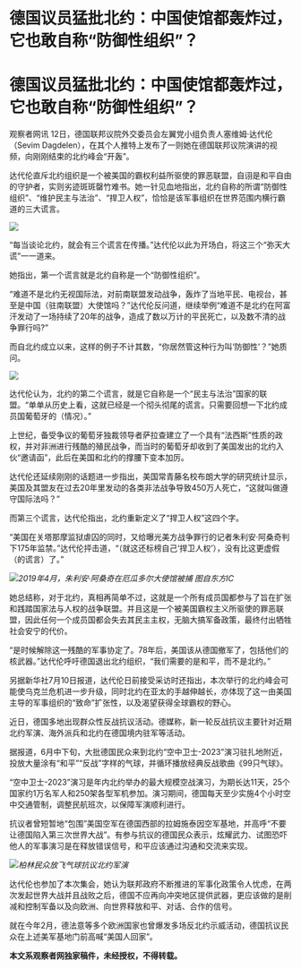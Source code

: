 # 德国议员猛批北约：中国使馆都轰炸过，它也敢自称“防御性组织”？

# 德国议员猛批北约：中国使馆都轰炸过，它也敢自称“防御性组织”？

观察者网讯 12日，德国联邦议院外交委员会左翼党小组负责人塞维姆·达代伦（Sevim
Dagdelen），在其个人推特上发布了一则她在德国联邦议院演讲的视频，向刚刚结束的北约峰会“开轰”。

达代伦直斥北约组织是一个被美国的霸权利益所驱使的罪恶联盟，自诩是和平自由的守护者，实则劣迹斑斑罄竹难书。她一针见血地指出，北约自称的所谓“防御性组织”、“维护民主与法治”、“捍卫人权”，恰恰是该军事组织在世界范围内横行霸道的三大谎言。

![](https://inews.gtimg.com/newsapp_bt/0/15813869422/1000)

“每当谈论北约，就会有三个谎言在传播。”达代伦以此为开场白，将这三个“弥天大谎”一一道来。

她指出，第一个谎言就是北约自称是一个“防御性组织”。

“难道不是北约无视国际法，对前南联盟发动战争，轰炸了当地平民、电视台，甚至是中国（驻南联盟）大使馆吗？”达代伦反问道，继续举例“难道不是北约在阿富汗发动了一场持续了20年的战争，造成了数以万计的平民死亡，以及数不清的战争罪行吗?”

而自北约成立以来，这样的例子不计其数，“你居然管这种行为叫‘防御性’？”她质问。

![](https://inews.gtimg.com/newsapp_bt/0/15813869424/1000)

达代伦认为，北约的第二个谎言，就是它自称是一个“民主与法治”国家的联盟。“单单从历史上看，这就已经是一个彻头彻尾的谎言。只需要回想一下北约成员国葡萄牙的（情况）。”

上世纪，备受争议的葡萄牙独裁领导者萨拉查建立了一个具有“法西斯”性质的政权，并对非洲进行残酷的殖民战争，而当时的葡萄牙却收到了美国发出的北约入伙“邀请函”，此后在美国和北约的撑腰下变本加厉。

达代伦还延续刚刚的话题进一步指出，美国常青藤名校布朗大学的研究统计显示，美国及其盟友在过去20年里发动的各类非法战争导致450万人死亡，“这就叫做遵守国际法吗？”

而第三个谎言，达代伦指出，北约重新定义了“捍卫人权”这四个字。

“美国在关塔那摩监狱虐囚的同时，又给曝光美方战争罪行的记者朱利安·阿桑奇判下175年监禁。”达代伦抨击道，“（就这还标榜自己‘捍卫人权’），没有比这更虚假（的谎言）了。”

![](https://inews.gtimg.com/newsapp_bt/0/15464267222/1000)_2019年4月，朱利安·阿桑奇在厄瓜多尔大使馆被捕
图自东方IC_

她总结称，对于北约，真相再简单不过，这就是一个所有成员国都参与了旨在扩张和践踏国家法与人权的战争联盟。并且这是一个被美国霸权主义所驱使的罪恶联盟，因此任何一个成员国都会失去其民主主权，无脑大搞军备政策，最终付出牺牲社会安宁的代价。

“是时候解除这一残酷的军事协定了。78年后，美国该从德国撤军了，包括他们的核武器。”达代伦呼吁德国退出北约组织，“我们需要的是和平，而不是北约。”

另据新华社7月10日报道，达代伦日前接受采访时还指出，本次举行的北约峰会可能使乌克兰危机进一步升级，同时北约在亚太的手越伸越长，亦体现了这一由美国主导的军事组织的“致命”扩张性，以及渴望获得全球霸权的野心。

近日，德国多地出现群众性反战抗议活动。德媒称，新一轮反战抗议主要针对近期北约军演、海外派兵和北约在德国境内驻军等活动。

据报道，6月中下旬，大批德国民众来到北约“空中卫士-2023”演习驻扎地附近，投放大量涂有“和平”“反战”字样的气球，并循环播放经典反战歌曲《99只气球》。

“空中卫士-2023”演习是年内北约举办的最大规模空战演习，为期长达11天，25个国家约1万名军人和250架各型军机参加。演习期间，德国每天至少实施4个小时空中交通管制，调整民航班次，以保障军演顺利进行。

抗议者曾短暂地“包围”美国空军在德国西部的拉姆施泰因空军基地，并高呼“不要让德国陷入第三次世界大战”。有参与抗议的德国民众表示，炫耀武力、试图恐吓他人的军事演习是在释放错误信号，和平应该通过沟通和交流来实现。

![](https://inews.gtimg.com/newsapp_bt/0/15813869427/1000)_柏林民众放飞气球抗议北约军演_

达代伦也参加了本次集会，她认为联邦政府不断推进的军事化政策令人忧虑，在两次发起世界大战并且战败之后，德国不应再向冲突地区提供武器，更应该做的是削减和控制军备以及向欧洲、向世界释放和平、对话、合作的信号。

就在今年2月，德法意等多个欧洲国家也曾爆发多场反北约示威活动，德国抗议民众在上述美军基地门前高喊“美国人回家”。

**本文系观察者网独家稿件，未经授权，不得转载。**

